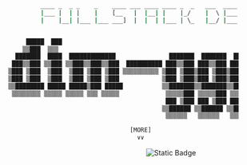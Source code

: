 ```bash


               ____ _  _ _    _    ____ ___ ____ ____ _  _   ___  ____ _  _     
               |___ |  | |    |    [__   |  |__| |    |_/    |  \ |___ |  |     
               |    |__| |___ |___ ___]  |  |  | |___ | \_   |__/ |___  \/     


           █████  ███                                                        ████ 
          ▒▒███  ▒▒▒                                                        ▒▒███ 
        ███████  ████  █████████████               ███████  ███████  ███████ ▒███ 
       ███▒▒███ ▒▒███ ▒▒███▒▒███▒▒███  ██████████ ███▒▒███ ███▒▒███ ███▒▒███ ▒███ 
      ▒███ ▒███  ▒███  ▒███ ▒███ ▒███ ▒▒▒▒▒▒▒▒▒▒ ▒███ ▒███▒███ ▒███▒███ ▒███ ▒███ 
      ▒███ ▒███  ▒███  ▒███ ▒███ ▒███            ▒███ ▒███▒███ ▒███▒███ ▒███ ▒███ 
      ▒▒████████ █████ █████▒███ █████           ▒▒███████▒▒███████▒▒███████ █████
       ▒▒▒▒▒▒▒▒ ▒▒▒▒▒ ▒▒▒▒▒ ▒▒▒ ▒▒▒▒▒             ▒▒▒▒▒███ ▒▒▒▒▒███ ▒▒▒▒▒███▒▒▒▒▒ 
                                                  ███ ▒███ ███ ▒███ ███ ▒███      
                                                 ▒▒██████ ▒▒██████ ▒▒██████       
                                                  ▒▒▒▒▒▒   ▒▒▒▒▒▒   ▒▒▒▒▒▒        

                                        [MORE]
                                          ∨∨
```
  
&nbsp;&nbsp;&nbsp;&nbsp;&nbsp;&nbsp;&nbsp;&nbsp;&nbsp;&nbsp;&nbsp;&nbsp;&nbsp;&nbsp;&nbsp;&nbsp;&nbsp;&nbsp;&nbsp;&nbsp;&nbsp;&nbsp;&nbsp;&nbsp;&nbsp;&nbsp;&nbsp;&nbsp;&nbsp;&nbsp;&nbsp;&nbsp;&nbsp;&nbsp;&nbsp;&nbsp;&nbsp;&nbsp;&nbsp;&nbsp;&nbsp;&nbsp;&nbsp;&nbsp;&nbsp;&nbsp;&nbsp;&nbsp;&nbsp;&nbsp;&nbsp;&nbsp;&nbsp;&nbsp;&nbsp;&nbsp;&nbsp;&nbsp;&nbsp;&nbsp;&nbsp;&nbsp;&nbsp;&nbsp;&nbsp;&nbsp;&nbsp;&nbsp;&nbsp;&nbsp;&nbsp;&nbsp;&nbsp;&nbsp;&nbsp;&nbsp;&nbsp;&nbsp;&nbsp;&nbsp;&nbsp;![Static Badge](https://img.shields.io/badge/click-me-%2312FFAD?link=https%3A%2F%2Fdim-gggl.github.io%2Fportfolio)
